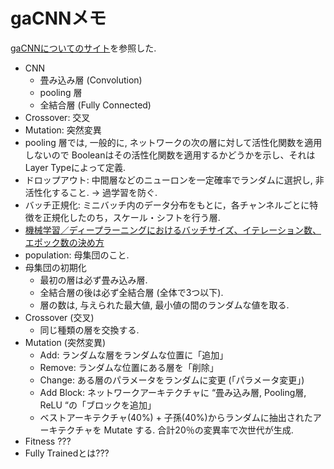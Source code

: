 # gaCNNメモ

[gaCNNについてのサイト](https://ai-scholar.tech/articles/%E9%80%B2%E5%8C%96%E8%A8%88%E7%AE%97/gaCNN)を参照した. 

* CNN
    * 畳み込み層 (Convolution)
    * pooling 層
    * 全結合層 (Fully Connected)
* Crossover: 交叉
* Mutation: 突然変異
* pooling 層では, 一般的に, ネットワークの次の層に対して活性化関数を適用しないので Booleanはその活性化関数を適用するかどうかを示し、それは Layer Typeによって定義.
* ドロップアウト: 中間層などのニューロンを一定確率でランダムに選択し, 非活性化すること. → 過学習を防ぐ. 
* バッチ正規化: ミニバッチ内のデータ分布をもとに，各チャンネルごとに特徴を正規化したのち，スケール・シフトを行う層. 
* [機械学習／ディープラーニングにおけるバッチサイズ、イテレーション数、エポック数の決め方](https://qiita.com/kenta1984/items/bad75a37d552510e4682)
* population: 母集団のこと.
* 母集団の初期化
    * 最初の層は必ず畳み込み層. 
    * 全結合層の後は必ず全結合層 (全体で3つ以下).
    * 層の数は, 与えられた最大値, 最小値の間のランダムな値を取る. 
* Crossover (交叉)
    * 同じ種類の層を交換する. 
* Mutation (突然変異)
    * Add: ランダムな層をランダムな位置に「追加」
    * Remove: ランダムな位置にある層を「削除」
    * Change: ある層のパラメータをランダムに変更 (「パラメータ変更」)
    * Add Block: ネットワークアーキテクチャに “畳み込み層, Pooling層, ReLU “の「ブロックを追加」
    * ベストアーキテクチャ(40%) + 子孫(40%)からランダムに抽出されたアーキテクチャを Mutate する. 合計20％の変異率で次世代が生成.
* Fitness ???
* Fully Trainedとは???
